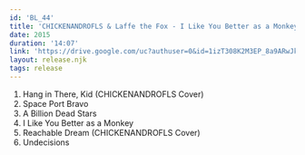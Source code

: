 ```yaml
---
id: 'BL_44'
title: 'CHICKENANDROFLS & Laffe the Fox - I Like You Better as a Monkey'
date: 2015
duration: '14:07'
link: 'https://drive.google.com/uc?authuser=0&id=1izT308K2M3EP_8a9ARwJkxjg894E3gFa&export=download'
layout: release.njk
tags: release
---
```


1. Hang in There, Kid (CHICKENANDROFLS Cover)
2. Space Port Bravo
3. A Billion Dead Stars
4. I Like You Better as a Monkey
5. Reachable Dream (CHICKENANDROFLS Cover)
6. Undecisions